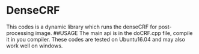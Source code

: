# DenseCRF
This codes is a dynamic library which runs the denseCRF for post-processing image.
##USAGE
The main api is in the doCRF.cpp file, compile it in you compiler. These codes are tested on Ubuntu16.04 and may also work well on windows.
